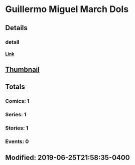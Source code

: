 # Guillermo Miguel March Dols 
## Details
### detail
#### [Link](http://marvel.com/comics/creators/13813/guillermo_miguel_march_dols?utm_campaign=apiRef&utm_source=225578a89fc76f3d20fbffda5d17a88d)
## [Thumbnail](http://i.annihil.us/u/prod/marvel/i/mg/b/40/image_not_available.jpg)
## Totals
### Comics: 1
### Series: 1
### Stories: 1
### Events: 0
## Modified: 2019-06-25T21:58:35-0400